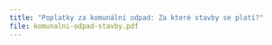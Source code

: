 ```yaml
---
title: "Poplatky za komunální odpad: Za které stavby se platí?"
file: komunalni-odpad-stavby.pdf
---
```

